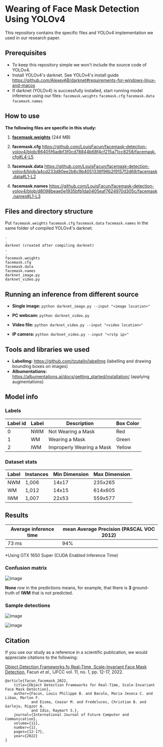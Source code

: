 # Wearing of Face Mask Detection Using YOLOv4
This repository contains the specific files and YOLOv4 implementation we used in our research paper.

## Prerequisites
- To keep this repository simple we won't include the source code of YOLOv4.
- Install YOLOv4's darknet. See YOLOv4's install guide https://github.com/AlexeyAB/darknet#requirements-for-windows-linux-and-macos
- If darknet (YOLOv4) is successfully installed, start running model inference using our files:
`facemask.weights` `facemask.cfg` `facemask.data` `facemask.names`

## How to use
**The following files are specific in this study:**
1. **[facemask.weights](https://github.com/lpfacun/facemask-detection-yolov4/releases/download/model/facemask.weights)** (244 MB)
2. **facemask.cfg**
https://github.com/LouisFacun/facemask-detection-yolov4/blob/86405f6adbf3f0cd78844b68f4cf215a71cc8258/facemask.cfg#L4-L5

3. **facemask.data**
https://github.com/LouisFacun/facemask-detection-yolov4/blob/a4cd233d80ee2b6c9b4051336f96b2f9157f2d69/facemask.data#L1-L2

4. **facemask.names**
https://github.com/LouisFacun/facemask-detection-yolov4/blob/d8098beae0e1935bfb1da0405eaf7624970d305c/facemask.names#L1-L3

## Files and directory structure
Put `facemask.weights` `facemask.cfg` `facemask.data` `facemask.names` in the same folder of compiled YOLOv4's darknet. 
```
.
.
darknet (created after compiling darknet)
.
.
facemask.weights
facemask.cfg
facemask.data
facemask.names
darknet_image.py
darknet_video.py
```

## Running an inference from different source

- **Single image:** `python darknet_image.py --input "<image location>"` 

- **PC webcam:** `python darknet_video.py`

- **Video file:** `python darknet_video.py --input "<video location>"` 

- **IP camera:** `python darknet_video.py --input "<rstp ip>"`
 

## Tools and libraries we used
- **LabelImg:** https://github.com/tzutalin/labelImg (labelling and drawing bounding boxes on images)
- **Albumentations:** https://albumentations.ai/docs/getting_started/installation/ (applying augmentations)

 ## Model info
 ### Labels
| Label id | Label | Description | Box Color |
| --- | --- | --- | --- |
| 0 | NWM | Not Wearing a Mask | Red |
| 1 | WM  | Wearing a Mask | Green |
| 2 | IWM | Improperly Wearing a Mask | Yellow |

### Dataset stats
| Label | Instances | Min Dimension | Max Dimension |
| --- | --- | --- | --- |
| NWM | 1,006 | 14x17 | 235x265 |
| WM  | 1,012 | 14x15 | 614x605 |
| IWM | 1,007 | 22x53 | 559x577 |

## Results

| Average inference time | mean Average Precision (PASCAL VOC 2012)|
| --- | --- |
| 73 ms | 94% |

*Using GTX 1650 Super (CUDA Enabled Inference Time)

### Confusion matrix

![image](https://user-images.githubusercontent.com/58874676/136065222-68d93f5c-cb35-4e51-b2cb-e9ea9e53bc8e.png)

**None** row in the predictions means, for example, that there is **3** ground-truth of **IWM** that is not predicted.

### Sample detections

![image](https://user-images.githubusercontent.com/58874676/136065117-9915b76b-826f-4ade-8def-1853ef84bd24.png)

![image](https://user-images.githubusercontent.com/58874676/136065261-19a2b070-9023-47ab-9aec-9c82a55c51f4.png)


## Citation
If you use our study as a reference in a scientific publication, we would appreciate citations to the following:

[Object Detection Frameworks fo Real-Time, Scale-Invariant Face Mask Detection](http://www.ijfcc.org/vol11/582-TD08.pdf), Facun *et al.,* IJFCC vol. 11, no. 1, pp. 12-17, 2022.

```
@article{facun_facemask_2022,
    title={Object Detection Frameworks for Real-Time, Scale-Invariant Face Mask Detection},
    author={Facun, Louis Philippe B. and Baculo, Maria Jeseca C. and Libao, Marlon F.
            and Eisma, Ceazar M. and Fredeluces, Christian B. and Garlejo, Rigzor A.
            and Idio, Raymart S.},
    journal={International Journal of Future Computer and Communication},
    volume={11},
    number={1},
    pages={12-17},
    year={2022}
}
```
